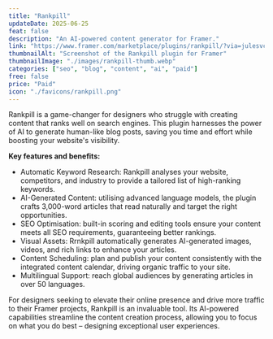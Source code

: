 ```yaml
---
title: "Rankpill"
updateDate: 2025-06-25
feat: false
description: "An AI-powered content generator for Framer."
link: "https://www.framer.com/marketplace/plugins/rankpill/?via=julesvcode"
thumbnailAlt: "Screenshot of the Rankpill plugin for Framer"
thumbnailImage: "./images/rankpill-thumb.webp"
categories: ["seo", "blog", "content", "ai", "paid"]
free: false
price: "Paid"
icon: "./favicons/rankpill.png"
---
```


Rankpill is a game-changer for designers who struggle with creating content that ranks well on search engines. This plugin harnesses the power of AI to generate human-like blog posts, saving you time and effort while boosting your website's visibility.

<b>Key features and benefits:</b>
- Automatic Keyword Research: Rankpill analyses your website, competitors, and industry to provide a tailored list of high-ranking keywords.
- AI-Generated Content: utilising advanced language models, the plugin crafts 3,000-word articles that read naturally and target the right opportunities.
- SEO Optimisation: built-in scoring and editing tools ensure your content meets all SEO requirements, guaranteeing better rankings.
- Visual Assets: Rrnkpill automatically generates AI-generated images, videos, and rich links to enhance your articles.
- Content Scheduling: plan and publish your content consistently with the integrated content calendar, driving organic traffic to your site.
- Multilingual Support: reach global audiences by generating articles in over 50 languages.

For designers seeking to elevate their online presence and drive more traffic to their Framer projects, Rankpill is an invaluable tool. Its AI-powered capabilities streamline the content creation process, allowing you to focus on what you do best – designing exceptional user experiences.